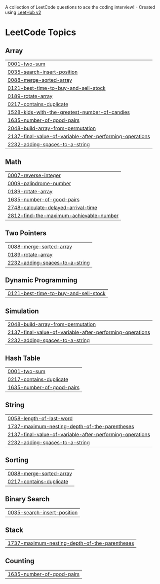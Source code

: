 A collection of LeetCode questions to ace the coding interview! - Created using [LeetHub v2](https://github.com/arunbhardwaj/LeetHub-2.0)
<!---LeetCode Topics Start-->
# LeetCode Topics
## Array
|  |
| ------- |
| [0001-two-sum](https://github.com/Amaljith34/leetcode/tree/master/0001-two-sum) |
| [0035-search-insert-position](https://github.com/Amaljith34/leetcode/tree/master/0035-search-insert-position) |
| [0088-merge-sorted-array](https://github.com/Amaljith34/leetcode/tree/master/0088-merge-sorted-array) |
| [0121-best-time-to-buy-and-sell-stock](https://github.com/Amaljith34/leetcode/tree/master/0121-best-time-to-buy-and-sell-stock) |
| [0189-rotate-array](https://github.com/Amaljith34/leetcode/tree/master/0189-rotate-array) |
| [0217-contains-duplicate](https://github.com/Amaljith34/leetcode/tree/master/0217-contains-duplicate) |
| [1528-kids-with-the-greatest-number-of-candies](https://github.com/Amaljith34/leetcode/tree/master/1528-kids-with-the-greatest-number-of-candies) |
| [1635-number-of-good-pairs](https://github.com/Amaljith34/leetcode/tree/master/1635-number-of-good-pairs) |
| [2048-build-array-from-permutation](https://github.com/Amaljith34/leetcode/tree/master/2048-build-array-from-permutation) |
| [2137-final-value-of-variable-after-performing-operations](https://github.com/Amaljith34/leetcode/tree/master/2137-final-value-of-variable-after-performing-operations) |
| [2232-adding-spaces-to-a-string](https://github.com/Amaljith34/leetcode/tree/master/2232-adding-spaces-to-a-string) |
## Math
|  |
| ------- |
| [0007-reverse-integer](https://github.com/Amaljith34/leetcode/tree/master/0007-reverse-integer) |
| [0009-palindrome-number](https://github.com/Amaljith34/leetcode/tree/master/0009-palindrome-number) |
| [0189-rotate-array](https://github.com/Amaljith34/leetcode/tree/master/0189-rotate-array) |
| [1635-number-of-good-pairs](https://github.com/Amaljith34/leetcode/tree/master/1635-number-of-good-pairs) |
| [2748-calculate-delayed-arrival-time](https://github.com/Amaljith34/leetcode/tree/master/2748-calculate-delayed-arrival-time) |
| [2812-find-the-maximum-achievable-number](https://github.com/Amaljith34/leetcode/tree/master/2812-find-the-maximum-achievable-number) |
## Two Pointers
|  |
| ------- |
| [0088-merge-sorted-array](https://github.com/Amaljith34/leetcode/tree/master/0088-merge-sorted-array) |
| [0189-rotate-array](https://github.com/Amaljith34/leetcode/tree/master/0189-rotate-array) |
| [2232-adding-spaces-to-a-string](https://github.com/Amaljith34/leetcode/tree/master/2232-adding-spaces-to-a-string) |
## Dynamic Programming
|  |
| ------- |
| [0121-best-time-to-buy-and-sell-stock](https://github.com/Amaljith34/leetcode/tree/master/0121-best-time-to-buy-and-sell-stock) |
## Simulation
|  |
| ------- |
| [2048-build-array-from-permutation](https://github.com/Amaljith34/leetcode/tree/master/2048-build-array-from-permutation) |
| [2137-final-value-of-variable-after-performing-operations](https://github.com/Amaljith34/leetcode/tree/master/2137-final-value-of-variable-after-performing-operations) |
| [2232-adding-spaces-to-a-string](https://github.com/Amaljith34/leetcode/tree/master/2232-adding-spaces-to-a-string) |
## Hash Table
|  |
| ------- |
| [0001-two-sum](https://github.com/Amaljith34/leetcode/tree/master/0001-two-sum) |
| [0217-contains-duplicate](https://github.com/Amaljith34/leetcode/tree/master/0217-contains-duplicate) |
| [1635-number-of-good-pairs](https://github.com/Amaljith34/leetcode/tree/master/1635-number-of-good-pairs) |
## String
|  |
| ------- |
| [0058-length-of-last-word](https://github.com/Amaljith34/leetcode/tree/master/0058-length-of-last-word) |
| [1737-maximum-nesting-depth-of-the-parentheses](https://github.com/Amaljith34/leetcode/tree/master/1737-maximum-nesting-depth-of-the-parentheses) |
| [2137-final-value-of-variable-after-performing-operations](https://github.com/Amaljith34/leetcode/tree/master/2137-final-value-of-variable-after-performing-operations) |
| [2232-adding-spaces-to-a-string](https://github.com/Amaljith34/leetcode/tree/master/2232-adding-spaces-to-a-string) |
## Sorting
|  |
| ------- |
| [0088-merge-sorted-array](https://github.com/Amaljith34/leetcode/tree/master/0088-merge-sorted-array) |
| [0217-contains-duplicate](https://github.com/Amaljith34/leetcode/tree/master/0217-contains-duplicate) |
## Binary Search
|  |
| ------- |
| [0035-search-insert-position](https://github.com/Amaljith34/leetcode/tree/master/0035-search-insert-position) |
## Stack
|  |
| ------- |
| [1737-maximum-nesting-depth-of-the-parentheses](https://github.com/Amaljith34/leetcode/tree/master/1737-maximum-nesting-depth-of-the-parentheses) |
## Counting
|  |
| ------- |
| [1635-number-of-good-pairs](https://github.com/Amaljith34/leetcode/tree/master/1635-number-of-good-pairs) |
<!---LeetCode Topics End-->